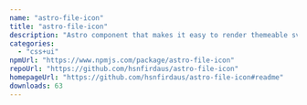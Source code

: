 ```yaml
---
name: "astro-file-icon"
title: "astro-file-icon"
description: "Astro component that makes it easy to render themeable svg file icons."
categories:
  - "css+ui"
npmUrl: "https://www.npmjs.com/package/astro-file-icon"
repoUrl: "https://github.com/hsnfirdaus/astro-file-icon"
homepageUrl: "https://github.com/hsnfirdaus/astro-file-icon#readme"
downloads: 63
---
```

